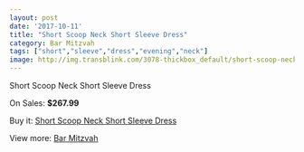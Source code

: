```yaml
---
layout: post
date: '2017-10-11'
title: "Short Scoop Neck Short Sleeve Dress"
category: Bar Mitzvah
tags: ["short","sleeve","dress","evening","neck"]
image: http://img.transblink.com/3078-thickbox_default/short-scoop-neck-short-sleeve-dress.jpg
---
```

Short Scoop Neck Short Sleeve Dress

On Sales: **$267.99**
<a href="https://www.transblink.com/en/bar-mitzvah/974-short-scoop-neck-short-sleeve-dress.html"><amp-img layout="responsive" width="600" height="600" src="//img.transblink.com/3078-thickbox_default/short-scoop-neck-short-sleeve-dress.jpg" alt="Short Scoop Neck Short Sleeve Dress 0" /></a>
<a href="https://www.transblink.com/en/bar-mitzvah/974-short-scoop-neck-short-sleeve-dress.html"><amp-img layout="responsive" width="600" height="600" src="//img.transblink.com/3080-thickbox_default/short-scoop-neck-short-sleeve-dress.jpg" alt="Short Scoop Neck Short Sleeve Dress 1" /></a>
<a href="https://www.transblink.com/en/bar-mitzvah/974-short-scoop-neck-short-sleeve-dress.html"><amp-img layout="responsive" width="600" height="600" src="//img.transblink.com/3079-thickbox_default/short-scoop-neck-short-sleeve-dress.jpg" alt="Short Scoop Neck Short Sleeve Dress 2" /></a>

Buy it: [Short Scoop Neck Short Sleeve Dress](https://www.transblink.com/en/bar-mitzvah/974-short-scoop-neck-short-sleeve-dress.html "Short Scoop Neck Short Sleeve Dress")

View more: [Bar Mitzvah](https://www.transblink.com/en/2-bar-mitzvah "Bar Mitzvah")
